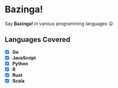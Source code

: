 # Bazinga!
Say **Bazinga!** in various programming languages 😛

## Languages Covered

- [x] **Go**
- [x] **JavaScript**
- [x] **Python**
- [x] **R**
- [x] **Rust**
- [x] **Scala**
